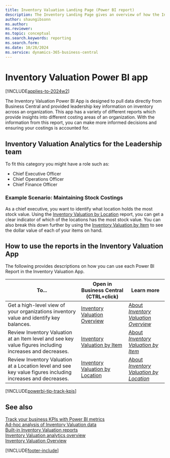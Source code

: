 ```yaml
---
title: Inventory Valuation Landing Page (Power BI report)
description: The Inventory Landing Page gives an overview of how the Inventory Report works.
author: shaungibsonn
ms.author: 
ms.reviewer: 
ms.topic: conceptual
ms.search.keywords: reporting
ms.search.form: 
ms.date: 10/28/2024
ms.service: dynamics-365-business-central
---
```


# Inventory Valuation Power BI app
[!INCLUDE[applies-to-2024w2](includes/applies-to-2024w2.md)]

The Inventory Valuation Power BI App is designed to pull data directly from Business Central and provided leadership key information on inventory across an organization. This app has a variety of different reports which provide insights into different costing areas of an organization. With the information from this report, you can make more informed decisions and ensuring your costings is accounted for.

## Inventory Valuation Analytics for the Leadership team
To fit this category you might have a role such as:
- Chief Executive Officer
- Chief Operations Officer
- Chief Finance Officer

### Example Scenario: Maintaining Stock Costings
As a chief executive, you want to identify what location holds the most stock value. Using the [Inventory Valuation by Location](inventory-valuation-powerbi-inventory-valuation-by-location.md) report, you can get a clear indicator of which of the locations has the most stock value. You can also break this down further by using the [Inventory Valuation by Item](inventory-valuation-powerbi-inventory-valuation-by-item.md) to see the dollar value of each of your items on hand.

## How to use the reports in the Inventory Valuation App

The following provides descriptions on how you can use each Power BI Report in the Inventory Valuation App.

|To... | Open in Business Central (CTRL+click) | Learn more	|
|------|---------------------------------------|----------- |
|Get a high-level view of your organizations inventory value and identify key balances. | [Inventory Valuation Overview](https://businesscentral.dynamics.com?page=37056) | [About *Inventory Valuation Overview*](inventory-powerbi-inventory-overview.md)|
|Review Inventory Valuation at an Item level and see key value figures including increases and decreases.| [Inventory Valuation by Item](https://businesscentral.dynamics.com?page=37057) | [About *Inventory Valuation by Item*](inventory-powerbi-inventory-by-item.md)|
|Review Inventory Valuation at a Location level and see key value figures including increases and decreases.| [Inventory Valuation by Location](https://businesscentral.dynamics.com?page=37058) | [About *Inventory Valuation by Location*](inventory-powerbi-inventory-by-location.md)|



[!INCLUDE[powerbi-tip-track-kpis](includes/powerbi-tip-track-kpis.md)]

## See also

[Track your business KPIs with Power BI metrics](#TODO)   
[Ad-hoc analysis of Inventory Valuation data](#TODO)   
[Built-in Inventory Valuation reports](#TODO)  
[Inventory Valuation analytics overview](#TODO)  
[Inventory Valuation Overview](#TODO)  

[!INCLUDE[footer-include](includes/footer-banner.md)]
